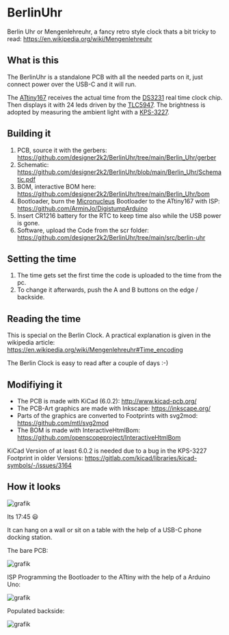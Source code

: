 # BerlinUhr
Berlin Uhr or Mengenlehreuhr, a fancy retro style clock thats a bit tricky to read: https://en.wikipedia.org/wiki/Mengenlehreuhr

## What is this

The BerlinUhr is a standalone PCB with all the needed parts on it, just connect power over the USB-C and it will run.

The [ATtiny167](https://www.microchip.com/ATtiny167) receives the actual time from the [DS3231](https://www.maximintegrated.com/en/products/analog/real-time-clocks/DS3231M.html) real time clock chip. Then displays it with 24 leds driven by the [TLC5947](https://www.ti.com/product/TLC5947). The brightness is adopted by measuring the ambient light with a [KPS-3227](https://www.kingbright.com/attachments/file/psearch/000/00/watermark00/KPS-3227SP1C(Ver.9).pdf). 

## Building it

1. PCB, source it with the gerbers: https://github.com/designer2k2/BerlinUhr/tree/main/Berlin_Uhr/gerber
2. Schematic: https://github.com/designer2k2/BerlinUhr/blob/main/Berlin_Uhr/Schematic.pdf
3. BOM, interactive BOM here: https://github.com/designer2k2/BerlinUhr/tree/main/Berlin_Uhr/bom
4. Bootloader, burn the [Micronucleus](https://github.com/micronucleus/micronucleus) Bootloader to the ATtiny167 with ISP: https://github.com/ArminJo/DigistumpArduino 
5. Insert CR1216 battery for the RTC to keep time also while the USB power is gone.
6. Software, upload the Code from the scr folder: https://github.com/designer2k2/BerlinUhr/tree/main/src/berlin-uhr 


## Setting the time

1. The time gets set the first time the code is uploaded to the time from the pc.
2. To change it afterwards, push the A and B buttons on the edge / backside.

## Reading the time

This is special on the Berlin Clock. A practical explanation is given in the wikipedia article: https://en.wikipedia.org/wiki/Mengenlehreuhr#Time_encoding

The Berlin Clock is easy to read after a couple of days :-)

## Modifiying it

- The PCB is made with KiCad (6.0.2): http://www.kicad-pcb.org/
- The PCB-Art graphics are made with Inkscape: https://inkscape.org/
- Parts of the graphics are converted to Footprints with svg2mod: https://github.com/mtl/svg2mod
- The BOM is made with InteractiveHtmlBom: https://github.com/openscopeproject/InteractiveHtmlBom

KiCad Version of at least 6.0.2 is needed due to a bug in the KPS-3227 Footprint in older Versions: https://gitlab.com/kicad/libraries/kicad-symbols/-/issues/3164

## How it looks

![grafik](https://user-images.githubusercontent.com/1591573/145868070-2f7428de-198e-460a-b480-efdc99f8b2e2.png)

Its 17:45 :smiley:

It can hang on a wall or sit on a table with the help of a USB-C phone docking station.


The bare PCB:

![grafik](https://user-images.githubusercontent.com/1591573/145869008-ae3285b8-d30f-4078-b08b-50e39cbf8119.png)

ISP Programming the Bootloader to the ATtiny with the help of a Arduino Uno:

![grafik](https://user-images.githubusercontent.com/1591573/145869260-832a9c8c-31fa-4e75-bda4-909f35da3e4d.png)

Populated backside:

![grafik](https://user-images.githubusercontent.com/1591573/145869349-2cbfdd7d-9a13-4a76-96ba-92dfe215c420.png)

